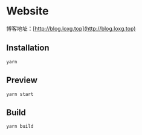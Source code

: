 # Website

博客地址：[http://blog.loxg.top](http://blog.loxg.top)

## Installation

```shell
yarn
```
## Preview

```shell
yarn start
```

## Build

```shell
yarn build
```


